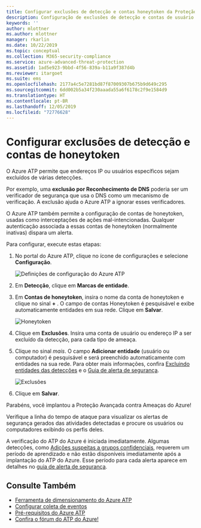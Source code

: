 ```yaml
---
title: Configurar exclusões de detecção e contas honeytoken da Proteção Avançada contra Ameaças do Azure | Microsoft Docs
description: Configuração de exclusões de detecção e contas de usuário honeytoken.
keywords: ''
author: mlottner
ms.author: mlottner
manager: rkarlin
ms.date: 10/22/2019
ms.topic: conceptual
ms.collection: M365-security-compliance
ms.service: azure-advanced-threat-protection
ms.assetid: 1ad5e923-9bbd-4f56-839a-b11a9f387d4b
ms.reviewer: itargoet
ms.suite: ems
ms.openlocfilehash: 2177a4c5e7281bd87f87009307b675b9d649c295
ms.sourcegitcommit: 6dd002b5a34f230aaada55a6f6178c2f9e1584d9
ms.translationtype: HT
ms.contentlocale: pt-BR
ms.lasthandoff: 12/05/2019
ms.locfileid: "72776628"
---
```

# <a name="configure-detection-exclusions-and-honeytoken-accounts"></a>Configurar exclusões de detecção e contas de honeytoken

O Azure ATP permite que endereços IP ou usuários específicos sejam excluídos de várias detecções. 

Por exemplo, uma **exclusão por Reconhecimento de DNS** poderia ser um verificador de segurança que usa o DNS como um mecanismo de verificação. A exclusão ajuda o Azure ATP a ignorar esses verificadores.  

O Azure ATP também permite a configuração de contas de honeytoken, usadas como interceptações de ações mal-intencionadas. Qualquer autenticação associada a essas contas de honeytoken (normalmente inativas) dispara um alerta.

Para configurar, execute estas etapas:

1.  No portal do Azure ATP, clique no ícone de configurações e selecione **Configuração**.

    ![Definições de configuração do Azure ATP](media/atp-config-menu.png)

2.  Em **Detecção**, clique em **Marcas de entidade**.

3. Em **Contas de honeytoken**, insira o nome da conta de honeytoken e clique no sinal **+** . O campo de contas Honeytoken é pesquisável e exibe automaticamente entidades em sua rede. Clique em **Salvar**.

   ![Honeytoken](media/honeytoken-sensitive.png)

4. Clique em **Exclusões**. Insira uma conta de usuário ou endereço IP a ser excluído da detecção, para cada tipo de ameaça. 
5. Clique no sinal *mais*. O campo **Adicionar entidade** (usuário ou computador) é pesquisável e será preenchido automaticamente com entidades na sua rede. Para obter mais informações, confira [Excluindo entidades das detecções](excluding-entities-from-detections.md) e o [Guia de alerta de segurança](suspicious-activity-guide.md).

   ![Exclusões](media/exclusions.png)

6.  Clique em **Salvar**.


Parabéns, você implantou a Proteção Avançada contra Ameaças do Azure!

Verifique a linha do tempo de ataque para visualizar os alertas de segurança gerados das atividades detectadas e procure os usuários ou computadores exibindo os perfis deles.

A verificação do ATP do Azure é iniciada imediatamente. Algumas detecções, como [Adições suspeitas a grupos confidenciais](atp-domain-dominance-alerts.md#suspicious-additions-to-sensitive-groups-external-id-2024), requerem um período de aprendizado e não estão disponíveis imediatamente após a implantação do ATP do Azure. Esse período para cada alerta aparece em detalhes no [guia de alerta de segurança](suspicious-activity-guide.md). 


## <a name="see-also"></a>Consulte Também
- [Ferramenta de dimensionamento do Azure ATP](http://aka.ms/aatpsizingtool)
- [Configurar coleta de eventos](configure-event-collection.md)
- [Pré-requisitos do Azure ATP](atp-prerequisites.md)
- [Confira o fórum do ATP do Azure!](https://aka.ms/azureatpcommunity)
